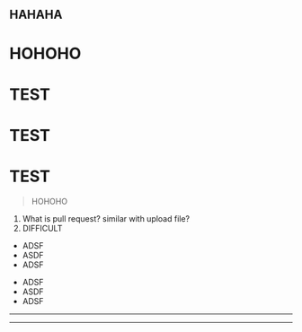 HAHAHA
------

HOHOHO
======

# TEST
 # TEST
  # TEST
  
> HOHOHO

1. What is pull request? similar with upload file?
2. DIFFICULT

* ADSF
 * ASDF
  *  ADSF
+ ADSF
 + ASDF
  + ADSF

* * *
--------
